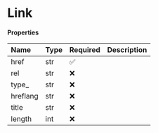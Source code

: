 # Link

**Properties**

| Name     | Type | Required | Description |
| :------- | :--- | :------- | :---------- |
| href     | str  | ✅       |             |
| rel      | str  | ❌       |             |
| type\_   | str  | ❌       |             |
| hreflang | str  | ❌       |             |
| title    | str  | ❌       |             |
| length   | int  | ❌       |             |

<!-- This file was generated by liblab | https://liblab.com/ -->
